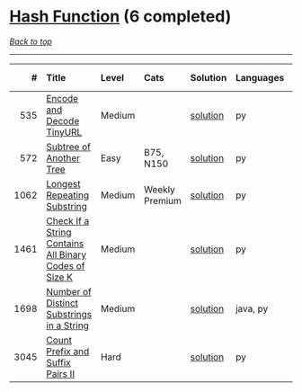 # [Hash Function](<https://leetcode.com/tag/Hash-Function/>) (6 completed)

*[Back to top](<../../README.md>)*

------

|    # | Title                                                                                                                                          | Level   | Cats           | Solution                                                                         | Languages   | Date Complete   |
|-----:|:-----------------------------------------------------------------------------------------------------------------------------------------------|:--------|:---------------|:---------------------------------------------------------------------------------|:------------|:----------------|
|  535 | [Encode and Decode TinyURL](<https://leetcode.com/problems/encode-and-decode-tinyurl>)                                                         | Medium  |                | [solution](<../_535. Encode and Decode TinyURL.md>)                              | py          | Jun 07, 2024    |
|  572 | [Subtree of Another Tree](<https://leetcode.com/problems/subtree-of-another-tree>)                                                             | Easy    | B75, N150      | [solution](<../_572. Subtree of Another Tree.md>)                                | py          | Jun 03, 2024    |
| 1062 | [Longest Repeating Substring](<https://leetcode.com/problems/longest-repeating-substring>)                                                     | Medium  | Weekly Premium | [solution](<../_1062. Longest Repeating Substring.md>)                           | py          | Aug 01, 2024    |
| 1461 | [Check If a String Contains All Binary Codes of Size K](<https://leetcode.com/problems/check-if-a-string-contains-all-binary-codes-of-size-k>) | Medium  |                | [solution](<../_1461. Check If a String Contains All Binary Codes of Size K.md>) | py          | Jul 12, 2024    |
| 1698 | [Number of Distinct Substrings in a String](<https://leetcode.com/problems/number-of-distinct-substrings-in-a-string>)                         | Medium  |                | [solution](<../_1698. Number of Distinct Substrings in a String.md>)             | java, py    | Jun 02, 2024    |
| 3045 | [Count Prefix and Suffix Pairs II](<https://leetcode.com/problems/count-prefix-and-suffix-pairs-ii>)                                           | Hard    |                | [solution](<../_3045. Count Prefix and Suffix Pairs II.md>)                      | py          | Jun 29, 2024    |